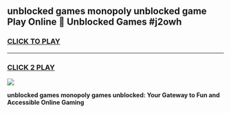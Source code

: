 
## unblocked games monopoly unblocked game Play Online 👋 Unblocked Games #j2owh
<h3>
<a href="https://premium.freeplayer.one?title=unblocked_games_monopoly&ref=21F">CLICK TO PLAY</a></h3>
<hr>

<h3>
<a href="https://premium.freeplayer.one?title=unblocked_games_monopoly&ref=21F">CLICK 2 PLAY</a>
  
</h3>

<a href="https://premium.freeplayer.one?title=unblocked_games_monopoly&ref=21F/"><img src="https://clearcache.store/games.png"></a>


**unblocked games monopoly games unblocked: Your Gateway to Fun and Accessible Online Gaming**
